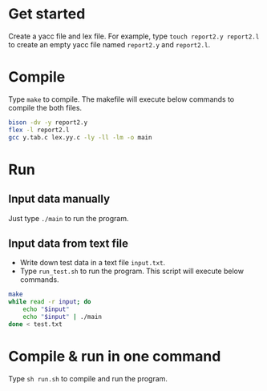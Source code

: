 # Get started
Create a yacc file and lex file. For example, type `touch report2.y report2.l` to create an empty yacc file named `report2.y` and `report2.l`.

# Compile
Type `make` to compile.
The makefile will execute below commands to compile the both files. 
```bash
bison -dv -y report2.y
flex -l report2.l
gcc y.tab.c lex.yy.c -ly -ll -lm -o main
```

# Run
## Input data manually
Just type `./main` to run the program.

## Input data from text file
- Write down test data in a text file `input.txt`.
- Type `run_test.sh` to run the program. This script will execute below commands.
```bash
make
while read -r input; do
    echo "$input"
    echo "$input" | ./main
done < test.txt
```

# Compile & run in one command
Type `sh run.sh` to compile and run the program.
